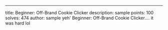 ---
title: Beginner: Off-Brand Cookie Clicker
description: sample
points: 100
solves: 474
author: sample
yeh' Beginner: Off-Brand Cookie Clicker.... it was hard lol
